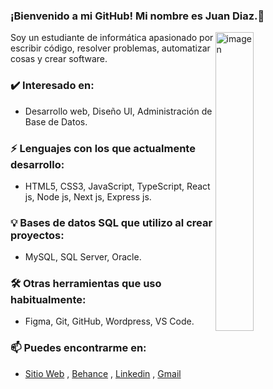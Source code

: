 ### ¡Bienvenido a mi GitHub! Mi nombre es Juan Diaz.👋

<!--
**juandiazsh28/juandiazsh28** is a ✨ _special_ ✨ repository because its `README.md` (this file) appears on your GitHub profile.

Here are some ideas to get you started:

- 🔭 I’m currently working on ...
- 🌱 I’m currently learning ...
- 👯 I’m looking to collaborate on ...
- 🤔 I’m looking for help with ...
- 💬 Ask me about ...
- 📫 How to reach me: ...
- 😄 Pronouns: ...
- ⚡ Fun fact: ...
-->

<img width="35%" align="right" alt="imagen" src="https://lookmyweb.co/wp-content/uploads/2022/07/developer.gif" />

Soy un estudiante de informática apasionado por escribir código, resolver problemas, automatizar cosas y crear software.

### ✔️ Interesado en:
- Desarrollo web, Diseño UI, Administración de Base de Datos.

### ⚡ Lenguajes con los que actualmente desarrollo:
- HTML5, CSS3, JavaScript, TypeScript, React js, Node js, Next js, Express js.

### 💡 Bases de datos SQL que utilizo al crear proyectos:
- MySQL, SQL Server, Oracle.

### 🛠 Otras herramientas que uso habitualmente:
- Figma, Git, GitHub, Wordpress, VS Code.

### 📫 Puedes encontrarme en:
- [Sitio Web](https://juandiaz.tech) , [Behance](https://www.behance.net/juandsh28) , [Linkedin](https://www.linkedin.com/in/juandsh28) , [Gmail](mailto:juandiaz.team@gmail.com)
